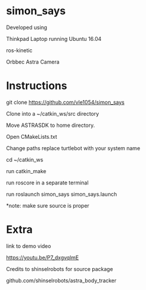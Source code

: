 # simon_says

Developed using 

Thinkpad Laptop running Ubuntu 16.04

ros-kinetic

Orbbec Astra Camera

# Instructions
               
git clone https://github.com/vle1054/simon_says
			   
Clone into a ~/catkin_ws/src directory

Move ASTRASDK to home directory.

Open CMakeLists.txt

  Change paths replace turtlebot with your system name

cd ~/catkin_ws

run catkin_make

run roscore in a separate terminal

run roslaunch simon_says simon_says.launch

*note: make sure source is proper

# Extra

link to demo video

https://youtu.be/P7_dxgvqlmE

Credits to shinselrobots for source package

github.com/shinselrobots/astra_body_tracker









